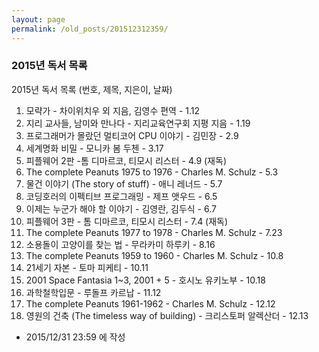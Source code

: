 ```yaml
---
layout: page
permalink: /old_posts/201512312359/
---
```


### 2015년 독서 목록

2015년 독서 목록 (번호, 제목, 지은이, 날짜)

1. 모략가 - 차이위치우 외 지음, 김영수 편역 - 1.12
2. 지리 교사들, 남미와 만나다 - 지리교육연구회 지평 지음 - 1.19
3. 프로그래머가 몰랐던 멀티코어 CPU 이야기 - 김민장 - 2.9
4. 세계명화 비밀 - 모니카 봄 두첸 - 3.17
5. 피플웨어 2판 -톰 디마르코, 티모시 리스터 - 4.9 (재독)
6. The complete Peanuts 1975 to 1976 - Charles M. Schulz - 5.3
7. 물건 이야기 (The story of stuff) - 애니 레너드 - 5.7
8. 코딩호러의 이펙티브 프로그래밍 - 제프 앳우드 - 6.5
9. 이제는 누군가 해야 할 이야기 - 김영란, 김두식 - 6.7
10. 피플웨어 3판 - 톰 디마르코, 티모시 리스터 - 7.4 (재독)
11. The complete Peanuts 1977 to 1978 - Charles M. Schulz - 7.23
12. 소용돌이 고양이를 찾는 법 - 무라카미 하루키 - 8.16
13. The complete Peanuts 1959 to 1960 - Charles M. Schulz - 10.8
14. 21세기 자본 - 토마 피케티 - 10.11
15. 2001 Space Fantasia 1~3, 2001 + 5 - 호시노 유키노부 - 10.18
16. 과학철학입문 - 루돌프 카르납 - 11.12
17. The complete Peanuts 1961-1962 - Charles M. Schulz - 12.12
18. 영원의 건축 (The timeless way of building) - 크리스토퍼 알렉산더 - 12.13



- 2015/12/31 23:59 에 작성